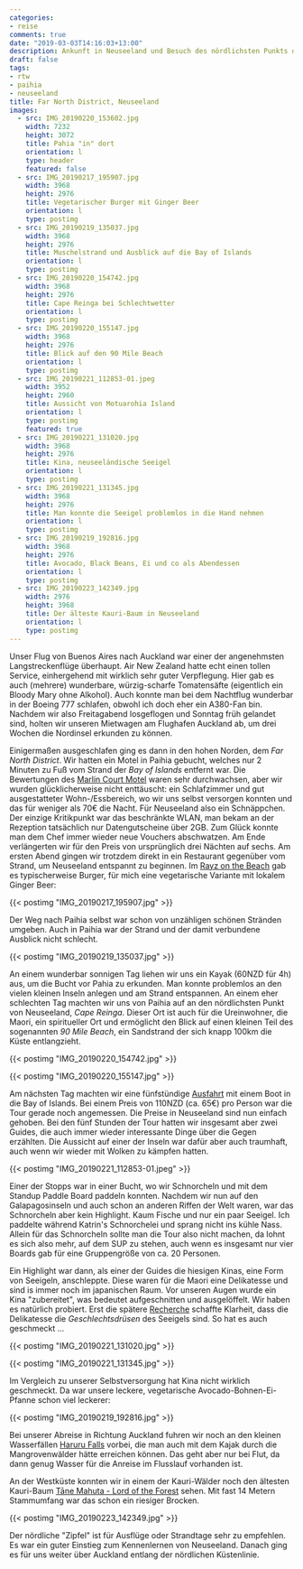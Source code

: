 ```yaml
---
categories:
- reise
comments: true
date: "2019-03-03T14:16:03+13:00"
description: Ankunft in Neuseeland und Besuch des nördlichsten Punkts des Festlands.
draft: false
tags:
- rtw
- paihia
- neuseeland
title: Far North District, Neuseeland
images:
  - src: IMG_20190220_153602.jpg
    width: 7232
    height: 3072
    title: Pahia "in" dort
    orientation: l
    type: header
    featured: false
  - src: IMG_20190217_195907.jpg
    width: 3968
    height: 2976
    title: Vegetarischer Burger mit Ginger Beer
    orientation: l
    type: postimg
  - src: IMG_20190219_135037.jpg
    width: 3968
    height: 2976
    title: Muschelstrand und Ausblick auf die Bay of Islands
    orientation: l
    type: postimg
  - src: IMG_20190220_154742.jpg
    width: 3968
    height: 2976
    title: Cape Reinga bei Schlechtwetter
    orientation: l
    type: postimg
  - src: IMG_20190220_155147.jpg
    width: 3968
    height: 2976
    title: Blick auf den 90 Mile Beach
    orientation: l
    type: postimg
  - src: IMG_20190221_112853-01.jpeg
    width: 3952
    height: 2960
    title: Aussicht von Motuarohia Island
    orientation: l
    type: postimg
    featured: true
  - src: IMG_20190221_131020.jpg
    width: 3968
    height: 2976
    title: Kina, neuseeländische Seeigel
    orientation: l
    type: postimg
  - src: IMG_20190221_131345.jpg
    width: 3968
    height: 2976
    title: Man konnte die Seeigel problemlos in die Hand nehmen
    orientation: l
    type: postimg
  - src: IMG_20190219_192816.jpg
    width: 3968
    height: 2976
    title: Avocado, Black Beans, Ei und co als Abendessen
    orientation: l
    type: postimg
  - src: IMG_20190223_142349.jpg
    width: 2976
    height: 3968
    title: Der älteste Kauri-Baum in Neuseeland
    orientation: l
    type: postimg
---
```


Unser Flug von Buenos Aires nach Auckland war einer der angenehmsten Langstreckenflüge überhaupt. Air New Zealand hatte echt einen tollen Service, einhergehend mit wirklich sehr guter Verpflegung. Hier gab es auch (mehrere) wunderbare, würzig-scharfe Tomatensäfte (eigentlich ein Bloody Mary ohne Alkohol). Auch konnte man bei dem Nachtflug wunderbar in der Boeing 777 schlafen, obwohl ich doch eher ein A380-Fan bin. Nachdem wir also Freitagabend losgeflogen und Sonntag früh gelandet sind, holten wir unseren Mietwagen am Flughafen Auckland ab, um drei Wochen die Nordinsel erkunden zu können.

Einigermaßen ausgeschlafen ging es dann in den hohen Norden, dem _Far North District_. Wir hatten ein Motel in Paihia gebucht, welches nur 2 Minuten zu Fuß vom Strand der _Bay of Islands_ entfernt war. Die Bewertungen des [Marlin Court Motel](https://goo.gl/maps/5R6St4WNr1R2) waren sehr durchwachsen, aber wir wurden glücklicherweise nicht enttäuscht: ein Schlafzimmer und gut ausgestatteter Wohn-/Essbereich, wo wir uns selbst versorgen konnten und das für weniger als 70€ die Nacht. Für Neuseeland also ein Schnäppchen. Der einzige Kritikpunkt war das beschränkte WLAN, man bekam an der Rezeption tatsächlich nur Datengutscheine über 2GB. Zum Glück konnte man dem Chef immer wieder neue Vouchers abschwatzen. Am Ende verlängerten wir für den Preis von ursprünglich drei Nächten auf sechs. Am ersten Abend gingen wir trotzdem direkt in ein Restaurant gegenüber vom Strand, um Neuseeland entspannt zu beginnen. Im [Rayz on the Beach](https://goo.gl/maps/QKJ1KimJnf22) gab es typischerweise Burger, für mich eine vegetarische Variante mit lokalem Ginger Beer:

{{< postimg "IMG_20190217_195907.jpg" >}}

Der Weg nach Paihia selbst war schon von unzähligen schönen Stränden umgeben. Auch in Paihia war der Strand und der damit verbundene Ausblick nicht schlecht.

{{< postimg "IMG_20190219_135037.jpg" >}}

An einem wunderbar sonnigen Tag liehen wir uns ein Kayak (60NZD für 4h) aus, um die Bucht vor Pahia zu erkunden. Man konnte problemlos an den vielen kleinen Inseln anlegen und am Strand entspannen. An einem eher schlechten Tag machten wir uns von Paihia auf an den nördlichsten Punkt von Neuseeland, _Cape Reinga_. Dieser Ort ist auch für die Ureinwohner, die Maori, ein spiritueller Ort und ermöglicht den Blick auf einen kleinen Teil des sogenannten _90 Mile Beach_, ein Sandstrand der sich knapp 100km die Küste entlangzieht.

{{< postimg "IMG_20190220_154742.jpg" >}}

{{< postimg "IMG_20190220_155147.jpg" >}}

Am nächsten Tag machten wir eine fünfstündige [Ausfahrt](https://www.seashuttleboi.co.nz/island-getaway-day-cruise) mit einem Boot in die Bay of Islands. Bei einem Preis von 110NZD (ca. 65€) pro Person war die Tour gerade noch angemessen. Die Preise in Neuseeland sind nun einfach gehoben. Bei den fünf Stunden der Tour hatten wir insgesamt aber zwei Guides, die auch immer wieder interessante Dinge über die Gegen erzählten. Die Aussicht auf einer der Inseln war dafür aber auch traumhaft, auch wenn wir wieder mit Wolken zu kämpfen hatten.

{{< postimg "IMG_20190221_112853-01.jpeg" >}}

Einer der Stopps war in einer Bucht, wo wir Schnorcheln und mit dem Standup Paddle Board paddeln konnten. Nachdem wir nun auf den Galapagosinseln und auch schon an anderen Riffen der Welt waren, war das Schnorcheln aber kein Highlight. Kaum Fische und nur ein paar Seeigel. Ich paddelte während Katrin's Schnorchelei und sprang nicht ins kühle Nass. Allein für das Schnorcheln sollte man die Tour also nicht machen, da lohnt es sich also mehr, auf dem SUP zu stehen, auch wenn es insgesamt nur vier Boards gab für eine Gruppengröße von ca. 20 Personen.

Ein Highlight war dann, als einer der Guides die hiesigen Kinas, eine Form von Seeigeln, anschleppte. Diese waren für die Maori eine Delikatesse und sind is immer noch im japanischen Raum. Vor unseren Augen wurde ein Kina "zubereitet", was bedeutet aufgeschnitten und ausgelöffelt. Wir haben es natürlich probiert. Erst die spätere [Recherche](https://de.wikipedia.org/wiki/Seeigel) schaffte Klarheit, dass die Delikatesse die _Geschlechtsdrüsen_ des Seeigels sind. So hat es auch geschmeckt ...

{{< postimg "IMG_20190221_131020.jpg" >}}

{{< postimg "IMG_20190221_131345.jpg" >}}

Im Vergleich zu unserer Selbstversorgung hat Kina nicht wirklich geschmeckt. Da war unsere leckere, vegetarische Avocado-Bohnen-Ei-Pfanne schon viel leckerer:

{{< postimg "IMG_20190219_192816.jpg" >}}

Bei unserer Abreise in Richtung Auckland fuhren wir noch an den kleinen Wasserfällen [Haruru Falls](https://goo.gl/maps/XCG5ARvWJKu) vorbei, die man auch mit dem Kajak durch die Mangrovenwälder hätte erreichen können. Das geht aber nur bei Flut, da dann genug Wasser für die Anreise im Flusslauf vorhanden ist.

An der Westküste konnten wir in einem der Kauri-Wälder noch den ältesten Kauri-Baum [Tāne Mahuta - Lord of the Forest](https://goo.gl/maps/Qa2ZRGmvTkR2) sehen. Mit fast 14 Metern Stammumfang war das schon ein riesiger Brocken.

{{< postimg "IMG_20190223_142349.jpg" >}}

Der nördliche "Zipfel" ist für Ausflüge oder Strandtage sehr zu empfehlen. Es war ein guter Einstieg zum Kennenlernen von Neuseeland. Danach ging es für uns weiter über Auckland entlang der nördlichen Küstenlinie.

